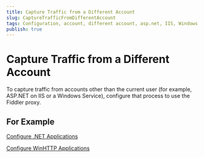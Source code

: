 ```yaml
---
title: Capture Traffic from a Different Account
slug: CaptureTrafficFromDifferentAccount
tags: Configuration, account, different account, asp.net, IIS, Windows Service
publish: true
---
```


Capture Traffic from a Different Account
========================================

To capture traffic from accounts other than the current user (for example, ASP.NET on IIS or a Windows Service), configure that process to use the Fiddler proxy.

For Example
----------------

[Configure .NET Applications][1]

[Configure WinHTTP Applications][2]

[1]: /ConfigureDotNETApp.md
[2]: /ConfigureWinHTTPApp.md